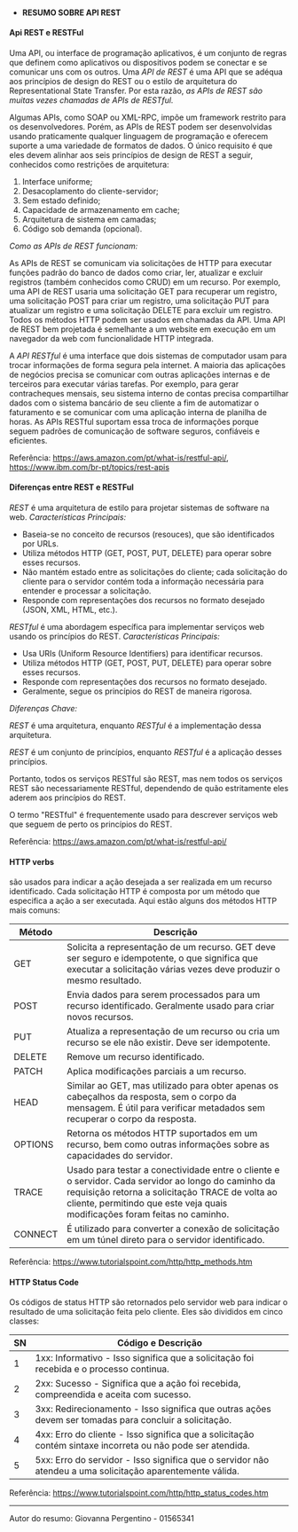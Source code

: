 * #### RESUMO SOBRE API REST <h4> 

#### Api REST e RESTFul <h4>

Uma API, ou interface de programação aplicativos, é um conjunto de regras que definem como aplicativos ou dispositivos podem se conectar e se comunicar uns com os outros. Uma *API de REST* é uma API que se adéqua aos princípios de design do REST ou o estilo de arquitetura do Representational State Transfer.  Por esta razão, *as APIs de REST são muitas vezes chamadas de APIs de RESTful.*

Algumas APIs, como SOAP ou XML-RPC, impõe um framework restrito para os desenvolvedores. Porém, as APIs de REST podem ser desenvolvidas usando praticamente qualquer linguagem de programação e oferecem suporte a uma variedade de formatos de dados. O único requisito é que eles devem alinhar aos seis princípios de design de REST a seguir, conhecidos como restrições de arquitetura:
1. Interface uniforme;
2. Desacoplamento do cliente-servidor;
3. Sem estado definido;
4. Capacidade de armazenamento em cache;
5. Arquitetura de sistema em camadas;
6. Código sob demanda (opcional).

*Como as APIs de REST funcionam:*

As APIs de REST se comunicam via solicitações de HTTP para executar funções padrão do banco de dados como criar, ler, atualizar e excluir registros (também conhecidos como CRUD) em um recurso. Por exemplo, uma API de REST usaria uma solicitação GET para recuperar um registro, uma solicitação POST para criar um registro, uma solicitação PUT para atualizar um registro e uma solicitação DELETE para excluir um registro. Todos os métodos HTTP podem ser usados em chamadas da API. Uma API de REST bem projetada é semelhante a um website em execução em um navegador da web com funcionalidade HTTP integrada.

A *API RESTful* é uma interface que dois sistemas de computador usam para trocar informações de forma segura pela internet. A maioria das aplicações de negócios precisa se comunicar com outras aplicações internas e de terceiros para executar várias tarefas. Por exemplo, para gerar contracheques mensais, seu sistema interno de contas precisa compartilhar dados com o sistema bancário de seu cliente a fim de automatizar o faturamento e se comunicar com uma aplicação interna de planilha de horas. As APIs RESTful suportam essa troca de informações porque seguem padrões de comunicação de software seguros, confiáveis e eficientes.

Referência: <https://aws.amazon.com/pt/what-is/restful-api/>, <https://www.ibm.com/br-pt/topics/rest-apis>

#### Diferenças entre REST e RESTFul <h4>

*REST* é uma arquitetura de estilo para projetar sistemas de software na web.
*Características Principais:*
* Baseia-se no conceito de recursos (resouces), que são identificados por URLs.
* Utiliza métodos HTTP (GET, POST, PUT, DELETE) para operar sobre esses recursos.
* Não mantém estado entre as solicitações do cliente; cada solicitação do cliente para o servidor contém toda a informação necessária para entender e processar a solicitação.
* Responde com representações dos recursos no formato desejado (JSON, XML, HTML, etc.).

*RESTful* é uma abordagem específica para implementar serviços web usando os princípios do REST.
*Características Principais:*
* Usa URIs (Uniform Resource Identifiers) para identificar recursos.
* Utiliza métodos HTTP (GET, POST, PUT, DELETE) para operar sobre esses recursos.
* Responde com representações dos recursos no formato desejado.
* Geralmente, segue os princípios do REST de maneira rigorosa.

*Diferenças Chave:*

*REST* é uma arquitetura, enquanto *RESTful* é a implementação dessa arquitetura.

*REST* é um conjunto de princípios, enquanto *RESTful* é a aplicação desses princípios.

Portanto, todos os serviços RESTful são REST, mas nem todos os serviços REST são necessariamente RESTful, dependendo de quão estritamente eles aderem aos princípios do REST. 

O termo "RESTful" é frequentemente usado para descrever serviços web que seguem de perto os princípios do REST.

Referência: <https://aws.amazon.com/pt/what-is/restful-api/>

#### HTTP verbs <h4>

são usados para indicar a ação desejada a ser realizada em um recurso identificado. Cada solicitação HTTP é composta por um método que especifica a ação a ser executada. Aqui estão alguns dos métodos HTTP mais comuns:

Método   |  Descrição
-------- | ------
 GET     | Solicita a representação de um recurso. GET deve ser seguro e idempotente, o que significa que executar a solicitação várias vezes deve produzir o mesmo resultado.
 POST    | Envia dados para serem processados para um recurso identificado. Geralmente usado para criar novos recursos.
 PUT     | Atualiza a representação de um recurso ou cria um recurso se ele não existir. Deve ser idempotente.
 DELETE  | Remove um recurso identificado.
 PATCH   | Aplica modificações parciais a um recurso.
 HEAD    | Similar ao GET, mas utilizado para obter apenas os cabeçalhos da resposta, sem o corpo da mensagem. É útil para verificar metadados sem recuperar o corpo da resposta.
 OPTIONS | Retorna os métodos HTTP suportados em um recurso, bem como outras informações sobre as capacidades do servidor.
 TRACE   | Usado para testar a conectividade entre o cliente e o servidor. Cada servidor ao longo do caminho da requisição retorna a solicitação TRACE de volta ao cliente, permitindo que este veja quais modificações foram feitas no caminho.
 CONNECT | É utilizado para converter a conexão de solicitação em um túnel direto para o servidor identificado.

Referência: <https://www.tutorialspoint.com/http/http_methods.htm>

#### HTTP Status Code <h4>

Os códigos de status HTTP são retornados pelo servidor web para indicar o resultado de uma solicitação feita pelo cliente. Eles são divididos em cinco classes:

SN   | Código e Descrição
---- | ------
 1   | 1xx: Informativo - Isso significa que a solicitação foi recebida e o processo continua.
 2   | 2xx: Sucesso - Significa que a ação foi recebida, compreendida e aceita com sucesso.
 3   | 3xx: Redirecionamento - Isso significa que outras ações devem ser tomadas para concluir a solicitação.
 4   | 4xx: Erro do cliente - Isso significa que a solicitação contém sintaxe incorreta ou não pode ser atendida.
 5   | 5xx: Erro do servidor - Isso significa que o servidor não atendeu a uma solicitação aparentemente válida.

 Referência: <https://www.tutorialspoint.com/http/http_status_codes.htm>

---

Autor do resumo: Giovanna Pergentino - 01565341

